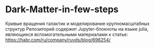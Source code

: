 # Dark-Matter-in-few-steps
Кривые вращения галактик и моделирование крупномасштабных структур
Репозиторий содержит Jupyter-блокноты на языке julia, являющиеся вспомогательными материалами к статье: https://habr.com/ru/company/ruvds/blog/696254/
